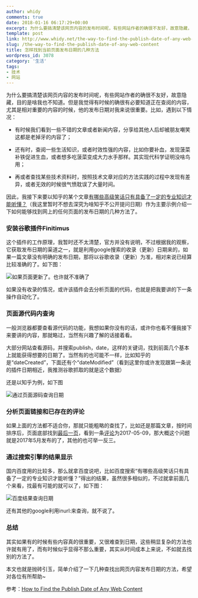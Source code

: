 ```yaml
---
author: whidy
comments: true
date: 2018-01-16 06:17:29+00:00
excerpt: 为什么要搞清楚该网页内容的发布时间呢，有些网站作者的确很不友好，故意隐藏，目的是啥我也不知道。但是我觉得有时候的确很有必要知道正在查阅的内容，尤其是相对重要的内容的时候，他的发布日期对我来说很重要。
template: post
link: http://www.whidy.net/the-way-to-find-the-publish-date-of-any-web-content.html
slug: /the-way-to-find-the-publish-date-of-any-web-content
title: 怎样找到当前页面发布日期的几种方法
wordpress_id: 3078
category: '生活'
tags:
- 技术
- 网站
---
```


为什么要搞清楚该网页内容的发布时间呢，有些网站作者的确很不友好，故意隐藏，目的是啥我也不知道。但是我觉得有时候的确很有必要知道正在查阅的内容，尤其是相对重要的内容的时候，他的发布日期对我来说很重要。比如，遇到以下情况：



 	
  * 有时候我们看到一些不错的文章或者新闻内容，分享给其他人后却被朋友嘲笑这都是老掉牙的内容了；

 	
  * 还有时，查阅一些生活知识，或者时效性强的内容，比如你要补血，发现菠菜补铁促进生血，或者想多吃菠菜变成大力水手那样。其实现代科学证明没啥鸟用；

 	
  * 再或者查找某些技术资料时，按照技术文章对应的方法实践的过程中发现有差异，或者无效的时候很气愤耽误了大量时间。


因此，我接下来要以知乎的某个文章[有哪些高级笑话只有具备了一定的专业知识才能听懂？](https://www.zhihu.com/question/59598299)（我这里暂时不想去深究为啥知乎不公开提问日期）作为主要示例介绍一下如何能够找到网上的任何页面的发布日期的几种方法了。

<!-- more -->


### 安装谷歌插件Finitimus


这个插件的工作原理，我暂时还不太清楚，官方并没有说明，不过根据我的观察，它获取发布日期的渠道之一，就是利用google搜索的收录（更新）日期来的，如果一篇文章没有明确的发布日期，那将以谷歌收录（更新）为准，相对来说已经算比较准确的了。如下图：

![如果页面更新了。也许就不准确了](https://www.whidy.net/wp-content/uploads/2018/01/01-400x441.jpg)

如果没有收录的情况，或许该插件会去分析页面的代码，也就是把我要讲的下一条操作自动化了。


### 页面源代码内查询


一般浏览器都要查看源代码的功能，我想如果你没有的话，或许你也看不懂我接下来要讲的内容，那就略过，当然有兴趣了解的话接着看。

大部分网站查看源码，并搜索publish，date，这样的关键词，找到前面几个基本上就能获得想要的日期了。当然有的也可能不一样，比如知乎的是“dateCreated”，下面还有个“dateModified”（看到这里你或许发现跟第一条说的插件日期相近，我推测谷歌抓取的就是这个数据）

还是以知乎为例，如下图

![通过页面源码查询日期](https://www.whidy.net/wp-content/uploads/2018/01/03-400x153.jpg)


### 分析页面链接和已存在的评论


如果上面的方法都不适合你，那就只能粗略的查找了，比如还是那篇文章，按时间排序后，页面底部找到[最后一页](https://www.zhihu.com/question/59598299/answers/created?page=35)，看到一条[评论](https://www.zhihu.com/question/59598299/answer/166866744)为2017-05-09，那大概这个问题就是2017年5月发布的了，其他的也可举一反三。


### 通过搜索引擎的结果显示


国内百度用的比较多，那么就拿百度说吧，比如百度搜索“有哪些高级笑话只有具备了一定的专业知识才能听懂？”得出的结果，虽然很多相似的，不过就拿前面几个来看，找最有可能的就可以了，如下图：

![百度结果查询日期](https://www.whidy.net/wp-content/uploads/2018/01/02-400x365.png)

还有其他的google利用inurl:来查询，就不说了。


### 总结


其实如果有的时候有些内容真的很重要，又很难查到日期，这些稍显复杂的方法也许就有用了，而有时候似乎显得不那么重要，其实从时间成本上来说，不如就去找别的方法了。

本文也就是抛砖引玉，简单介绍了一下几种查找出网页内容发布日期的方法，希望对各位有所帮助~

参考：[How to Find the Publish Date of Any Web Content](https://techstacker.com/posts/9qCcL6gTx4JbaieEW/how-to-find-the-publish-date-of-any-web-content)
